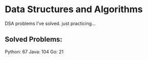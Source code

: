 # Data Structures and Algorithms
DSA problems I've solved. just practicing...

## Solved Problems:
Python: 67
Java: 104
Go: 21


